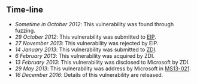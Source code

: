 Time-line
---------
* *Sometime in October 2012*: This vulnerability was found through fuzzing.
* *29 October 2012*: This vulnerability was submitted to [EIP][].
* *27 November 2013*: This vulnerability was rejected by EIP.
* *14 January 2013*: This vulnerability was submitted to [ZDI][].
* *6 February 2013*: This vulnerability was acquired by ZDI.
* *13 February 2013*: This vulnerability was disclosed to Microsoft by ZDI.
* *29 May 2013*: This vulnerability was address by Microsoft in [MS13-021][].
* *16 December 2016*: Details of this vulnerability are released.

[EIP]: https://rsp.exodusintel.com/
[ZDI]: http://zerodayinitiative.com/
[MS13-021]: http://technet.microsoft.com/en-us/security/bulletin/ms13-021
